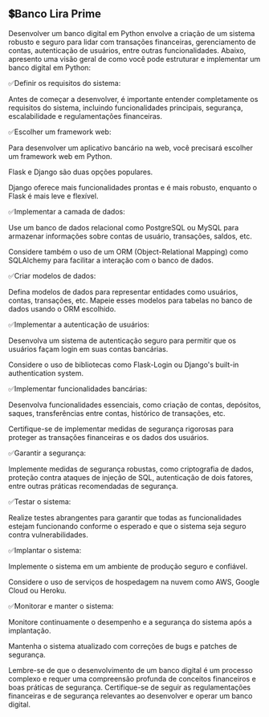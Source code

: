 ## 💲Banco Lira Prime

Desenvolver um banco digital em Python envolve a criação de um sistema robusto e seguro para lidar com transações financeiras, gerenciamento de contas, autenticação de usuários, entre outras funcionalidades. Abaixo, apresento uma visão geral de como você pode estruturar e implementar um banco digital em Python:

✅Definir os requisitos do sistema:

Antes de começar a desenvolver, é importante entender completamente os requisitos do sistema, incluindo funcionalidades principais, segurança, escalabilidade e regulamentações financeiras.

✅Escolher um framework web:

Para desenvolver um aplicativo bancário na web, você precisará escolher um framework web em Python. 

Flask e Django são duas opções populares.

Django oferece mais funcionalidades prontas e é mais robusto, enquanto o Flask é mais leve e flexível.

✅Implementar a camada de dados:

Use um banco de dados relacional como PostgreSQL ou MySQL para armazenar informações sobre contas de usuário, transações, saldos, etc.

Considere também o uso de um ORM (Object-Relational Mapping) como SQLAlchemy para facilitar a interação com o banco de dados.

✅Criar modelos de dados:

Defina modelos de dados para representar entidades como usuários, contas, transações, etc. Mapeie esses modelos para tabelas no banco de dados usando o ORM escolhido.

✅Implementar a autenticação de usuários:

Desenvolva um sistema de autenticação seguro para permitir que os usuários façam login em suas contas bancárias.

Considere o uso de bibliotecas como Flask-Login ou Django's built-in authentication system.

✅Implementar funcionalidades bancárias:

Desenvolva funcionalidades essenciais, como criação de contas, depósitos, saques, transferências entre contas, histórico de transações, etc.

Certifique-se de implementar medidas de segurança rigorosas para proteger as transações financeiras e os dados dos usuários.

✅Garantir a segurança:

Implemente medidas de segurança robustas, como criptografia de dados, proteção contra ataques de injeção de SQL, autenticação de dois fatores, entre outras práticas recomendadas de segurança.

✅Testar o sistema:

Realize testes abrangentes para garantir que todas as funcionalidades estejam funcionando conforme o esperado e que o sistema seja seguro contra vulnerabilidades.

✅Implantar o sistema:

Implemente o sistema em um ambiente de produção seguro e confiável.

Considere o uso de serviços de hospedagem na nuvem como AWS, Google Cloud ou Heroku.

✅Monitorar e manter o sistema:

Monitore continuamente o desempenho e a segurança do sistema após a implantação.

Mantenha o sistema atualizado com correções de bugs e patches de segurança.

Lembre-se de que o desenvolvimento de um banco digital é um processo complexo e requer uma compreensão profunda de conceitos financeiros e boas práticas de segurança. Certifique-se de seguir as regulamentações financeiras e de segurança relevantes ao desenvolver e operar um banco digital.
